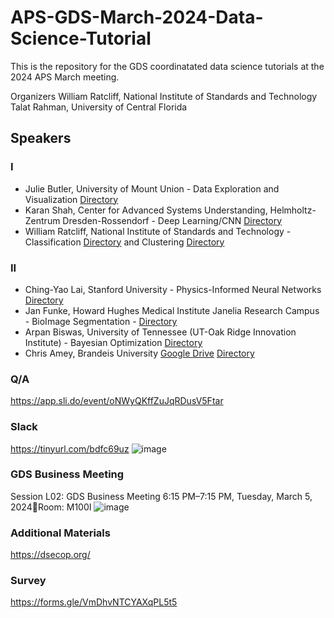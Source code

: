 # APS-GDS-March-2024-Data-Science-Tutorial

This is the repository for the GDS coordinatated data science tutorials at the 2024 APS March meeting.

Organizers
William Ratcliff, National Institute of Standards and Technology
Talat Rahman, University of Central Florida


## Speakers
### I
- Julie Butler, University of Mount Union - Data Exploration and Visualization [Directory](https://github.com/williamratcliff/APS-GDS-March-2024-Data-Science-Tutorial/tree/main/DataExplorationAndVisualization)
- Karan Shah, Center for Advanced Systems Understanding, Helmholtz-Zentrum Dresden-Rossendorf - Deep Learning/CNN [Directory](https://github.com/williamratcliff/APS-GDS-March-2024-Data-Science-Tutorial/tree/main/CNN)
- William Ratcliff, National Institute of Standards and Technology - Classification [Directory](https://github.com/williamratcliff/APS-GDS-March-2024-Data-Science-Tutorial/tree/main/Classification) and Clustering [Directory](https://github.com/williamratcliff/APS-GDS-March-2024-Data-Science-Tutorial/tree/main/Classification)
### II
- Ching-Yao Lai, Stanford University - Physics-Informed Neural Networks [Directory](https://github.com/williamratcliff/APS-GDS-March-2024-Data-Science-Tutorial/tree/main/PINN)
- Jan Funke, Howard Hughes Medical Institute Janelia Research Campus - BioImage Segmentation - [Directory](https://github.com/williamratcliff/APS-GDS-March-2024-Data-Science-Tutorial/tree/main/Segmentation)
- Arpan Biswas, University of Tennessee (UT-Oak Ridge Innovation Institute) - Bayesian Optimization [Directory](https://github.com/williamratcliff/APS-GDS-March-2024-Data-Science-Tutorial/tree/main/BO)
- Chris Amey, Brandeis University [Google Drive](https://drive.google.com/drive/folders/1SvfGKDihKN4gzvcpzkMvuaUxjL4TTJ4W?usp=drive_link) [Directory](https://github.com/camey-physics/March-Meeting-2024-SINDy-tutorial)

### Q/A
https://app.sli.do/event/oNWyQKffZuJqRDusV5Ftar

### Slack
https://tinyurl.com/bdfc69uz
![image](https://github.com/williamratcliff/APS-GDS-March-2024-Data-Science-Tutorial/assets/130521/127245d4-8c36-463d-8786-db46fd76457d)

### GDS Business Meeting
Session L02: GDS Business Meeting
6:15 PM–7:15 PM, Tuesday, March 5, 2024Room: M100I
![image](https://github.com/williamratcliff/APS-GDS-March-2024-Data-Science-Tutorial/assets/130521/686793c3-9962-4f42-b7a1-07d27df17a79)

### Additional Materials
https://dsecop.org/

### Survey
https://forms.gle/VmDhvNTCYAXqPL5t5


